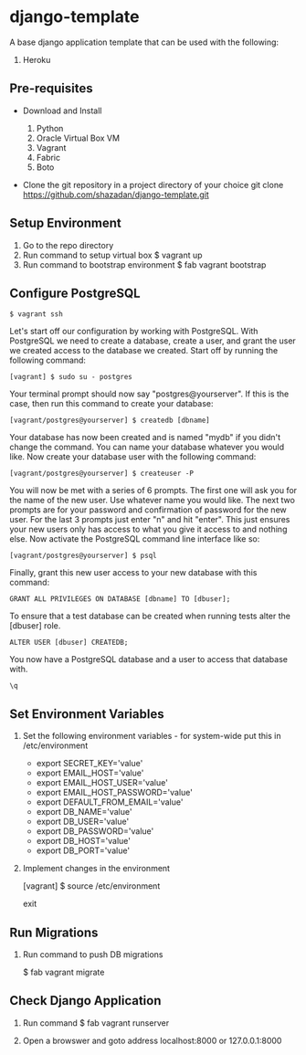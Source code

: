 # django-template

A base django application template that can be used with the following:
1. Heroku

Pre-requisites
--------------
*	Download and Install
    1. Python
    2. Oracle Virtual Box VM
    3. Vagrant
    4. Fabric
    5. Boto

*	Clone the git repository in a project directory of your choice
    git clone https://github.com/shazadan/django-template.git

Setup Environment
-----------------
1. Go to the repo directory
2. Run command to setup virtual box
    $ vagrant up
3. Run command to bootstrap environment
    $ fab vagrant bootstrap

Configure PostgreSQL
--------------------

    $ vagrant ssh
    
Let's start off our configuration by working with PostgreSQL. With PostgreSQL we need to create a database, create a user, and grant the user we created access to the database we created. Start off by running the following command:

    [vagrant] $ sudo su - postgres

Your terminal prompt should now say "postgres@yourserver". If this is the case, then run this command to create your database:

    [vagrant/postgres@yourserver] $ createdb [dbname]

Your database has now been created and is named "mydb" if you didn't change the command. You can name your database whatever you would like. Now create your database user with the following command:

    [vagrant/postgres@yourserver] $ createuser -P

You will now be met with a series of 6 prompts. The first one will ask you for the name of the new user. Use whatever name you would like. The next two prompts are for your password and confirmation of password for the new user. For the last 3 prompts just enter "n" and hit "enter". This just ensures your new users only has access to what you give it access to and nothing else. Now activate the PostgreSQL command line interface like so:

    [vagrant/postgres@yourserver] $ psql

Finally, grant this new user access to your new database with this command:

    GRANT ALL PRIVILEGES ON DATABASE [dbname] TO [dbuser];

To ensure that a test database can be created when running tests alter the
[dbuser] role.

    ALTER USER [dbuser] CREATEDB;


You now have a PostgreSQL database and a user to access that database with.

    \q

Set Environment Variables
-------------------------

1. Set the following environment variables - for system-wide put this in
/etc/environment
    * export SECRET_KEY='value'
    * export EMAIL_HOST='value'
    * export EMAIL_HOST_USER='value'
    * export EMAIL_HOST_PASSWORD='value'
    * export DEFAULT_FROM_EMAIL='value'
    * export DB_NAME='value'
    * export DB_USER='value'
    * export DB_PASSWORD='value'
    * export DB_HOST='value'
    * export DB_PORT='value'

2. Implement changes in the environment
        
   [vagrant] $ source /etc/environment
    
    exit

Run Migrations
--------------
1. Run command to push DB migrations
   
   $ fab vagrant migrate

Check Django Application
------------------------
1. Run command
    $ fab vagrant runserver
    
2. Open a browswer and goto address localhost:8000 or 127.0.0.1:8000
